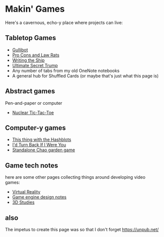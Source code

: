 # Makin' Games

Here's a cavernous, echo-y place where projects can live:

## Tabletop Games

- [Gullibot](6f1da333-f2b2-46d2-a163-84b99db838f4.md)
- [Pro Cons and Law Rats](c10f1c1c-e46a-4d84-8868-6ed4950beac9.md)
- [Writing the Ship](4a3472e4-873e-410a-98e8-5fe082da06f4.md)
- [Ultimate Secret Trump](be41a368-ece7-4e79-a3cf-dbfbb6fd4939.md)
- Any number of tabs from my old OneNote notebooks
- A general hub for Shuffled Cards (or maybe that's just what this page is)

## Abstract games

Pen-and-paper or computer

- [Nuclear Tic-Tac-Toe](0c5c6a35-19aa-4a80-81a1-d7b8afd91679.md)

## Computer-y games

- [This thing with the Hashblots](70c6cf0c-360c-4f59-959a-663ed81b4751.md)
- [I'd Turn Back If I Were You](fd4c0829-64dd-4b9d-866e-96683e2430d6.md)
- [Standalone Chao garden game](https://twitter.com/turtlekiosk/status/1154232740407128064)

## Game tech notes

here are some other pages collecting things around developing video games:

- [Virtual Reality](2b095b7b-508a-4c80-a4a8-803088300437.md)
- [Game engine design notes](51ac772b-2ac7-4f9e-a836-0d6460b132d2.md)
- [3D Studies](99e3281d-db72-429b-a6c2-9aea173d1db7.md)

## also

The impetus to create this page was so that I don't forget https://unpub.net/
